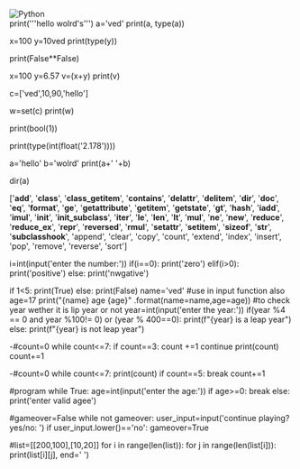 ![Python](https://img.shields.io/badge/python-3670A0?style=for-the-badge&logo=python&logoColor=ffdd54)<br>
print('''hello wolrd's''')
a='ved'
print(a, type(a))

x=100
y=10ved
print(type(y))

print(False**False)

x=100
y=6.57
v=(x+y)
print(v)

c=['ved',10,90,'hello']

w=set(c)
print(w)

print(bool(1))

print(type(int(float('2.178'))))

a='hello'
b='wolrd'
print(a+' '+b)

dir(a)

['__add__',
 '__class__',
 '__class_getitem__',
 '__contains__',
 '__delattr__',
 '__delitem__',
 '__dir__',
 '__doc__',
 '__eq__',
 '__format__',
 '__ge__',
 '__getattribute__',
 '__getitem__',
 '__getstate__',
 '__gt__',
 '__hash__',
 '__iadd__',
 '__imul__',
 '__init__',
 '__init_subclass__',
 '__iter__',
 '__le__',
 '__len__',
 '__lt__',
 '__mul__',
 '__ne__',
 '__new__',
 '__reduce__',
 '__reduce_ex__',
 '__repr__',
 '__reversed__',
 '__rmul__',
 '__setattr__',
 '__setitem__',
 '__sizeof__',
 '__str__',
 '__subclasshook__',
 'append',
 'clear',
 'copy',
 'count',
 'extend',
 'index',
 'insert',
 'pop',
 'remove',
 'reverse',
 'sort']


 i=int(input('enter the number:'))
if(i==0):
    print('zero')
elif(i>0):
    print('positive')
else:
    print('nwgative')

if 1<5:
    print(True)
else:
    print(False)
 name='ved' #use in input function also
 age=17
 print("{name} age {age}" .format(name=name,age=age))
#to check year wether it is lip year or not
year=int(input('enter the year:'))
if(year %4 == 0 and year %100!= 0) or (year % 400==0):
    print(f"{year} is a leap year")
else:
    print(f"{year} is not leap year")

-#count=0
while count<=7:
    if count==3:
        count +=1
        continue
    print(count)
    count+=1<br>

-#count=0
while count<=7:
    print(count)
    if count==5:
        break
    count+=1

#program
while True:
    age=int(input('enter  the age:'))
    if age>=0:
        break
    else:
        print('enter valid agee')
 
#gameover=False
while not gameover:
    user_input=input('continue playing? yes/no: ')
    if user_input.lower()=='no':
        gameover=True
  
#list=[[200,100],[10,20]]
for i in range(len(list)):
    for j in range(len(list[i])):
        print(list[i][j], end=' ')
